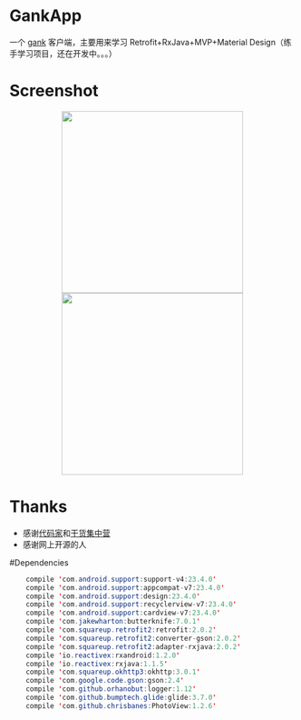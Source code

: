 # GankApp
一个 [gank](gank.io) 客户端，主要用来学习 Retrofit+RxJava+MVP+Material Design（练手学习项目，还在开发中。。。）

# Screenshot
<div style="text-align:center">
    <img src="http://7xrac3.com1.z0.glb.clouddn.com/device-meizhi.png" width="320px"> <img src="http://7xrac3.com1.z0.glb.clouddn.com/device-gank.png" width="320px">
</div>


# Thanks
- 感谢[代码家](https://github.com/daimajia)和[干货集中营](gank.io)
- 感谢网上开源的人

#Dependencies

```java
    compile 'com.android.support:support-v4:23.4.0'
    compile 'com.android.support:appcompat-v7:23.4.0'
    compile 'com.android.support:design:23.4.0'
    compile 'com.android.support:recyclerview-v7:23.4.0'
    compile 'com.android.support:cardview-v7:23.4.0'
    compile 'com.jakewharton:butterknife:7.0.1'
    compile 'com.squareup.retrofit2:retrofit:2.0.2'
    compile 'com.squareup.retrofit2:converter-gson:2.0.2'
    compile 'com.squareup.retrofit2:adapter-rxjava:2.0.2'
    compile 'io.reactivex:rxandroid:1.2.0'
    compile 'io.reactivex:rxjava:1.1.5'
    compile 'com.squareup.okhttp3:okhttp:3.0.1'
    compile 'com.google.code.gson:gson:2.4'
    compile 'com.github.orhanobut:logger:1.12'
    compile 'com.github.bumptech.glide:glide:3.7.0'
    compile 'com.github.chrisbanes:PhotoView:1.2.6'
```








